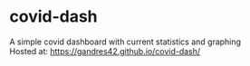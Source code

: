 # covid-dash
A simple covid dashboard with current statistics and graphing \
Hosted at: https://gandres42.github.io/covid-dash/
